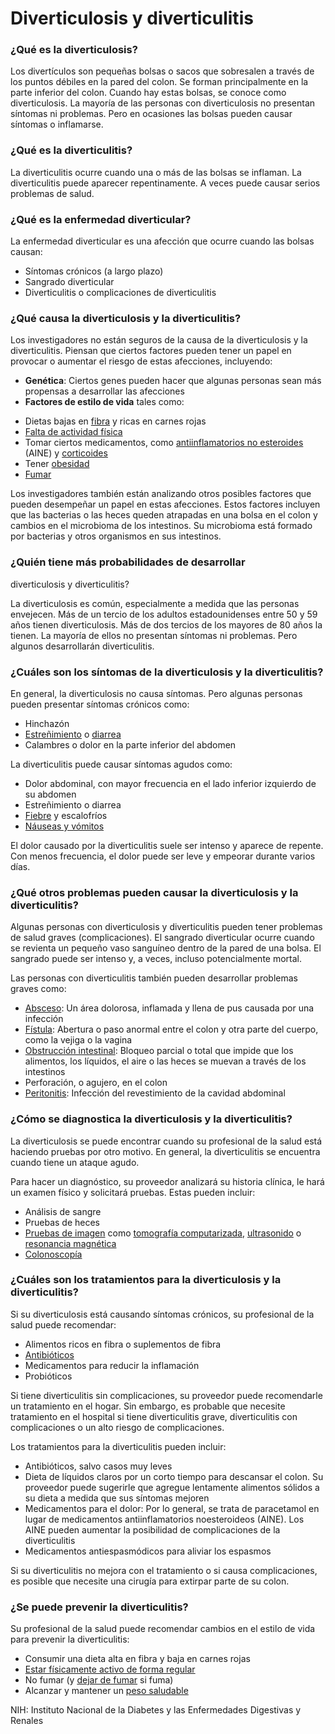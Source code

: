 Diverticulosis y diverticulitis
===============================


### ¿Qué es la diverticulosis?


Los divertículos son pequeñas bolsas o sacos que sobresalen a través de los puntos débiles en la pared del colon. Se forman principalmente en la parte inferior del colon. Cuando hay estas bolsas, se conoce como 
diverticulosis. La mayoría de las personas con diverticulosis no presentan síntomas ni problemas. Pero en ocasiones las bolsas pueden causar síntomas o inflamarse.


### ¿Qué es la diverticulitis?


La diverticulitis ocurre cuando una o más de las bolsas se inflaman. La diverticulitis puede aparecer repentinamente. A veces puede causar serios problemas de salud.


### ¿Qué es la enfermedad diverticular?


La enfermedad diverticular es una afección que ocurre cuando las bolsas causan:


* Síntomas crónicos (a largo plazo)
* Sangrado diverticular
* Diverticulitis o complicaciones de diverticulitis


### ¿Qué causa la diverticulosis y la diverticulitis?


Los investigadores no están seguros de la causa de la diverticulosis y la diverticulitis. Piensan que ciertos factores pueden tener un papel en provocar o aumentar el riesgo de estas afecciones, incluyendo:


* **Genética**: Ciertos genes pueden hacer que algunas personas sean más propensas a desarrollar las afecciones
* **Factores de estilo de vida** tales como:
+ Dietas bajas en [fibra](https://medlineplus.gov/spanish/dietaryfiber.html) y ricas en carnes rojas
+ [Falta de actividad física](https://medlineplus.gov/spanish/healthrisksofaninactivelifestyle.html)
+ Tomar ciertos medicamentos, como [antiinflamatorios no esteroides](https://medlineplus.gov/spanish/painrelievers.html) (AINE) y [corticoides](https://medlineplus.gov/spanish/steroids.html)
+ Tener [obesidad](https://medlineplus.gov/spanish/obesity.html)
+ [Fumar](https://medlineplus.gov/spanish/smoking.html)


Los investigadores también están analizando otros posibles factores que pueden desempeñar un papel en estas afecciones. Estos factores incluyen que las bacterias o las heces queden atrapadas en una bolsa en el colon y cambios en el microbioma de los intestinos. Su microbioma está formado por bacterias y otros organismos en sus intestinos.


### ¿Quién tiene más probabilidades de desarrollar 
diverticulosis y diverticulitis?


La diverticulosis es común, especialmente a medida que las personas envejecen. Más de un tercio de los adultos estadounidenses entre 50 y 59 años tienen diverticulosis. Más de dos tercios de los mayores de 80 años la tienen. La mayoría de ellos no presentan síntomas ni problemas. Pero algunos desarrollarán diverticulitis.


### ¿Cuáles son los síntomas de la diverticulosis y la diverticulitis?


En general, la diverticulosis no causa síntomas. Pero algunas personas pueden presentar síntomas crónicos como:


* Hinchazón
* [Estreñimiento](https://medlineplus.gov/spanish/constipation.html) o [diarrea](https://medlineplus.gov/spanish/diarrhea.html)
* Calambres o dolor en la parte inferior del abdomen


La diverticulitis puede causar síntomas agudos como:


* Dolor abdominal, con mayor frecuencia en el lado inferior izquierdo de su abdomen
* Estreñimiento o diarrea
* [Fiebre](https://medlineplus.gov/spanish/fever.html) y escalofríos
* [Náuseas y vómitos](https://medlineplus.gov/spanish/nauseaandvomiting.html)


El dolor causado por la diverticulitis suele ser intenso y aparece de repente. Con menos frecuencia, el dolor puede ser leve y empeorar durante varios días.


### ¿Qué otros problemas pueden causar la diverticulosis y la diverticulitis?


Algunas personas con diverticulosis y diverticulitis pueden tener problemas de salud graves (complicaciones). El sangrado diverticular ocurre cuando se revienta un pequeño vaso sanguíneo dentro de la pared de una bolsa. El sangrado puede ser 
intenso y, a veces, incluso potencialmente mortal.


Las personas con diverticulitis también pueden desarrollar problemas graves como:


* [Absceso](https://medlineplus.gov/spanish/abscess.html): Un área dolorosa, inflamada y llena de pus causada por una infección
* [Fístula](https://medlineplus.gov/spanish/fistulas.html): Abertura o paso anormal entre el colon y otra parte del cuerpo, como la vejiga o la vagina
* [Obstrucción intestinal](https://medlineplus.gov/spanish/intestinalobstruction.html): Bloqueo parcial o total que impide que los alimentos, los líquidos, el aire o las heces se muevan a través de los intestinos
* Perforación, o agujero, en el colon
* [Peritonitis](https://medlineplus.gov/spanish/peritonealdisorders.html): Infección del revestimiento de la cavidad abdominal


### ¿Cómo se diagnostica la diverticulosis y la diverticulitis?


La diverticulosis se puede encontrar cuando su profesional de la salud está haciendo pruebas por otro motivo. En general, la diverticulitis se encuentra cuando tiene un ataque agudo.


Para hacer un diagnóstico, su proveedor analizará su historia clínica, le hará un examen físico y solicitará pruebas. Estas pueden incluir:


* Análisis de sangre
* Pruebas de heces
* [Pruebas de imagen](https://medlineplus.gov/spanish/diagnosticimaging.html) como [tomografía computarizada](https://medlineplus.gov/spanish/ctscans.html), [ultrasonido](https://medlineplus.gov/spanish/pruebas-de-laboratorio/ecografia/) o [resonancia magnética](https://medlineplus.gov/spanish/mriscans.html)
* [Colonoscopía](https://medlineplus.gov/spanish/colonoscopy.html)


### ¿Cuáles son los tratamientos para la diverticulosis y la diverticulitis?


Si su diverticulosis está causando síntomas crónicos, su profesional de la salud puede recomendar:


* Alimentos ricos en fibra o suplementos de fibra
* [Antibióticos](https://medlineplus.gov/spanish/antibiotics.html)
* Medicamentos para reducir la inflamación
* Probióticos


Si tiene diverticulitis sin complicaciones, su proveedor puede recomendarle un tratamiento en el 
hogar. Sin embargo, es probable que necesite tratamiento en el hospital si tiene diverticulitis grave, diverticulitis con complicaciones o un alto riesgo de complicaciones.


Los tratamientos para la diverticulitis pueden incluir:


* Antibióticos, salvo casos muy leves
* Dieta de líquidos claros por un corto tiempo para descansar el colon. Su proveedor puede sugerirle que agregue lentamente alimentos sólidos a su dieta a medida que sus síntomas mejoren
* Medicamentos para el dolor: Por lo general, se trata de paracetamol en lugar de medicamentos antiinflamatorios 
 noesteroideos (AINE). Los AINE pueden aumentar la posibilidad de complicaciones de la diverticulitis
* Medicamentos antiespasmódicos para aliviar los espasmos


Si su diverticulitis no mejora con el tratamiento o si causa complicaciones, es posible que necesite una cirugía para extirpar parte de su colon.


### ¿Se puede prevenir la diverticulitis?


Su profesional de la salud puede recomendar cambios en el estilo de vida para prevenir la diverticulitis:


* Consumir una dieta alta en fibra y baja en carnes rojas
* [Estar físicamente activo de forma regular](https://medlineplus.gov/spanish/howmuchexercisedoineed.html)
* No fumar (y [dejar de fumar](https://medlineplus.gov/spanish/quittingsmoking.html) si fuma)
* Alcanzar y mantener un [peso saludable](https://medlineplus.gov/spanish/weightcontrol.html)


NIH: Instituto Nacional de la Diabetes y las Enfermedades Digestivas y Renales 

